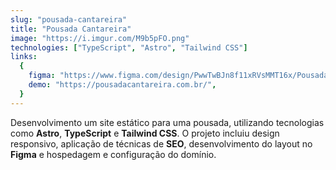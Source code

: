 ```yaml
---
slug: "pousada-cantareira"
title: "Pousada Cantareira"
image: "https://i.imgur.com/M9b5pFO.png"
technologies: ["TypeScript", "Astro", "Tailwind CSS"]
links:
  {
    figma: "https://www.figma.com/design/PwwTwBJn8f11xRVsMMT16x/Pousada-Cantareira?node-id=0-1&t=qkk0Jn5cmLY2sF2c-1",
    demo: "https://pousadacantareira.com.br/",
  }
---
```


Desenvolvimento um site estático para uma pousada, utilizando tecnologias como **Astro**, **TypeScript** e **Tailwind CSS**. O projeto incluiu design responsivo, aplicação de técnicas de **SEO**, desenvolvimento do layout no **Figma** e hospedagem e configuração do domínio.
